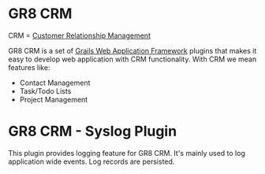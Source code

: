 # GR8 CRM

CRM = [Customer Relationship Management](http://en.wikipedia.org/wiki/Customer_relationship_management)

GR8 CRM is a set of [Grails Web Application Framework](http://www.grails.org/)
plugins that makes it easy to develop web application with CRM functionality.
With CRM we mean features like:

- Contact Management
- Task/Todo Lists
- Project Management

# GR8 CRM - Syslog Plugin

This plugin provides logging feature for GR8 CRM.
It's mainly used to log application wide events. Log records are persisted.

